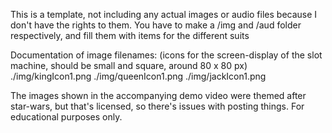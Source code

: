 This is a template, not including any actual images or audio files because I don't have the rights to them. 
You have to make a /img and /aud folder respectively, and fill them with items for the different suits

Documentation of image filenames:
(icons for the screen-display of the slot machine, should be small and square, around 80 x 80 px)
./img/kingIcon1.png
./img/queenIcon1.png
./img/jackIcon1.png

The images shown in the accompanying demo video were themed after star-wars, but that's licensed, so there's issues with posting things.
For educational purposes only.
